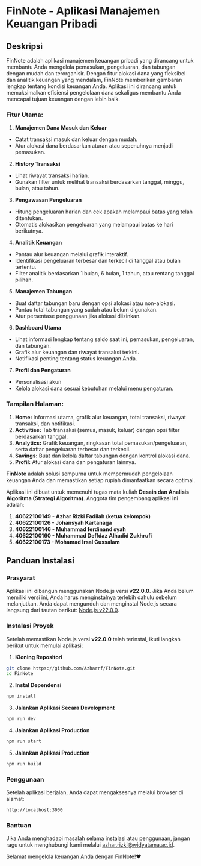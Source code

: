 # FinNote - Aplikasi Manajemen Keuangan Pribadi

## Deskripsi

FinNote adalah aplikasi manajemen keuangan pribadi yang dirancang untuk membantu Anda mengelola pemasukan, pengeluaran, dan tabungan dengan mudah dan terorganisir. Dengan fitur alokasi dana yang fleksibel dan analitik keuangan yang mendalam, FinNote memberikan gambaran lengkap tentang kondisi keuangan Anda. Aplikasi ini dirancang untuk memaksimalkan efisiensi pengelolaan dana sekaligus membantu Anda mencapai tujuan keuangan dengan lebih baik.

### Fitur Utama:

1. **Manajemen Dana Masuk dan Keluar**

- Catat transaksi masuk dan keluar dengan mudah.
- Atur alokasi dana berdasarkan aturan atau sepenuhnya menjadi pemasukan.

2. **History Transaksi**

- Lihat riwayat transaksi harian.
- Gunakan filter untuk melihat transaksi berdasarkan tanggal, minggu, bulan, atau tahun.

3. **Pengawasan Pengeluaran**

- Hitung pengeluaran harian dan cek apakah melampaui batas yang telah ditentukan.
- Otomatis alokasikan pengeluaran yang melampaui batas ke hari berikutnya.

4. **Analitik Keuangan**

- Pantau alur keuangan melalui grafik interaktif.
- Identifikasi pengeluaran terbesar dan terkecil di tanggal atau bulan tertentu.
- Filter analitik berdasarkan 1 bulan, 6 bulan, 1 tahun, atau rentang tanggal pilihan.

5. **Manajemen Tabungan**

- Buat daftar tabungan baru dengan opsi alokasi atau non-alokasi.
- Pantau total tabungan yang sudah atau belum digunakan.
- Atur persentase penggunaan jika alokasi diizinkan.

6. **Dashboard Utama**

- Lihat informasi lengkap tentang saldo saat ini, pemasukan, pengeluaran, dan tabungan.
- Grafik alur keuangan dan riwayat transaksi terkini.
- Notifikasi penting tentang status keuangan Anda.

7. **Profil dan Pengaturan**

- Personalisasi akun
- Kelola alokasi dana sesuai kebutuhan melalui menu pengaturan.

### Tampilan Halaman:

1. **Home:** Informasi utama, grafik alur keuangan, total transaksi, riwayat transaksi, dan notifikasi.
2. **Activities:** Tab transaksi (semua, masuk, keluar) dengan opsi filter berdasarkan tanggal.
3. **Analytics:** Grafik keuangan, ringkasan total pemasukan/pengeluaran, serta daftar pengeluaran terbesar dan terkecil.
4. **Savings:** Buat dan kelola daftar tabungan dengan kontrol alokasi dana.
5. **Profil:** Atur alokasi dana dan pengaturan lainnya.

**FinNote** adalah solusi sempurna untuk mempermudah pengelolaan keuangan Anda dan memastikan setiap rupiah dimanfaatkan secara optimal.

Aplikasi ini dibuat untuk memenuhi tugas mata kuliah **Desain dan Analisis Algoritma (Strategi Algoritma)**. Anggota tim pengembang aplikasi ini adalah:

1. **40622100149 - Azhar Rizki Fadilah (ketua kelompok)**
2. **40622100126 - Johansyah Kartanaga**
3. **40622100146 - Muhammad ferdinand syah**
4. **40622100160 - Muhammad Deffdaz Alhadid Zukhrufi**
5. **40622100173 - Mohamad Irsal Gussalam**

## Panduan Instalasi

### Prasyarat

Aplikasi ini dibangun menggunakan Node.js versi **v22.0.0**. Jika Anda belum memiliki versi ini, Anda harus menginstalnya terlebih dahulu sebelum melanjutkan. Anda dapat mengunduh dan menginstal Node.js secara langsung dari tautan berikut: [Node.js v22.0.0](https://nodejs.org/download/release/v22.0.0/).

### Instalasi Proyek

Setelah memastikan Node.js versi **v22.0.0** telah terinstal, ikuti langkah berikut untuk memulai aplikasi:

1. **Kloning Repositori**

```bash
git clone https://github.com/Azharrf/FinNote.git
cd FinNote
```

2. **Instal Dependensi**

```bash
npm install
```

3. **Jalankan Aplikasi Secara Development**

```bash
npm run dev
```

4. **Jalankan Aplikasi Production**

```bash
npm run start
```

5. **Jalankan Aplikasi Production**

```bash
npm run build
```

### Penggunaan

Setelah aplikasi berjalan, Anda dapat mengaksesnya melalui browser di alamat:

```bash
http://localhost:3000
```

### Bantuan

Jika Anda menghadapi masalah selama instalasi atau penggunaan, jangan ragu untuk menghubungi kami melalui [azhar.rizki@widyatama.ac.id](mailto:azhar.rizki@widyatama.ac.id).

Selamat mengelola keuangan Anda dengan FinNote!❤️
